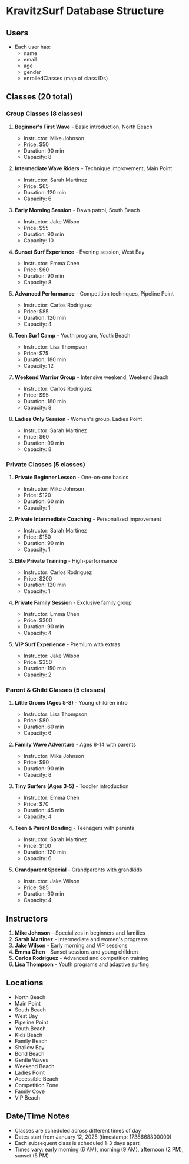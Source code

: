# KravitzSurf Database Structure

## Users
- Each user has:
  - name
  - email
  - age
  - gender
  - enrolledClasses (map of class IDs)

## Classes (20 total)

### Group Classes (8 classes)
1. **Beginner's First Wave** - Basic introduction, North Beach
   - Instructor: Mike Johnson
   - Price: $50
   - Duration: 90 min
   - Capacity: 8

2. **Intermediate Wave Riders** - Technique improvement, Main Point
   - Instructor: Sarah Martinez
   - Price: $65
   - Duration: 120 min
   - Capacity: 6

3. **Early Morning Session** - Dawn patrol, South Beach
   - Instructor: Jake Wilson
   - Price: $55
   - Duration: 90 min
   - Capacity: 10

4. **Sunset Surf Experience** - Evening session, West Bay
   - Instructor: Emma Chen
   - Price: $60
   - Duration: 90 min
   - Capacity: 8

5. **Advanced Performance** - Competition techniques, Pipeline Point
   - Instructor: Carlos Rodriguez
   - Price: $85
   - Duration: 120 min
   - Capacity: 4

6. **Teen Surf Camp** - Youth program, Youth Beach
   - Instructor: Lisa Thompson
   - Price: $75
   - Duration: 180 min
   - Capacity: 12

7. **Weekend Warrior Group** - Intensive weekend, Weekend Beach
   - Instructor: Carlos Rodriguez
   - Price: $95
   - Duration: 180 min
   - Capacity: 8

8. **Ladies Only Session** - Women's group, Ladies Point
   - Instructor: Sarah Martinez
   - Price: $60
   - Duration: 90 min
   - Capacity: 8

### Private Classes (5 classes)
1. **Private Beginner Lesson** - One-on-one basics
   - Instructor: Mike Johnson
   - Price: $120
   - Duration: 60 min
   - Capacity: 1

2. **Private Intermediate Coaching** - Personalized improvement
   - Instructor: Sarah Martinez
   - Price: $150
   - Duration: 90 min
   - Capacity: 1

3. **Elite Private Training** - High-performance
   - Instructor: Carlos Rodriguez
   - Price: $200
   - Duration: 120 min
   - Capacity: 1

4. **Private Family Session** - Exclusive family group
   - Instructor: Emma Chen
   - Price: $300
   - Duration: 90 min
   - Capacity: 4

5. **VIP Surf Experience** - Premium with extras
   - Instructor: Jake Wilson
   - Price: $350
   - Duration: 150 min
   - Capacity: 2

### Parent & Child Classes (5 classes)
1. **Little Groms (Ages 5-8)** - Young children intro
   - Instructor: Lisa Thompson
   - Price: $80
   - Duration: 60 min
   - Capacity: 6

2. **Family Wave Adventure** - Ages 8-14 with parents
   - Instructor: Mike Johnson
   - Price: $90
   - Duration: 90 min
   - Capacity: 8

3. **Tiny Surfers (Ages 3-5)** - Toddler introduction
   - Instructor: Emma Chen
   - Price: $70
   - Duration: 45 min
   - Capacity: 4

4. **Teen & Parent Bonding** - Teenagers with parents
   - Instructor: Sarah Martinez
   - Price: $100
   - Duration: 120 min
   - Capacity: 6

5. **Grandparent Special** - Grandparents with grandkids
   - Instructor: Jake Wilson
   - Price: $85
   - Duration: 60 min
   - Capacity: 4

## Instructors
1. **Mike Johnson** - Specializes in beginners and families
2. **Sarah Martinez** - Intermediate and women's programs
3. **Jake Wilson** - Early morning and VIP sessions
4. **Emma Chen** - Sunset sessions and young children
5. **Carlos Rodriguez** - Advanced and competition training
6. **Lisa Thompson** - Youth programs and adaptive surfing

## Locations
- North Beach
- Main Point
- South Beach
- West Bay
- Pipeline Point
- Youth Beach
- Kids Beach
- Family Beach
- Shallow Bay
- Bond Beach
- Gentle Waves
- Weekend Beach
- Ladies Point
- Accessible Beach
- Competition Zone
- Family Cove
- VIP Beach

## Date/Time Notes
- Classes are scheduled across different times of day
- Dates start from January 12, 2025 (timestamp: 1736668800000)
- Each subsequent class is scheduled 1-3 days apart
- Times vary: early morning (6 AM), morning (9 AM), afternoon (2 PM), sunset (5 PM)
